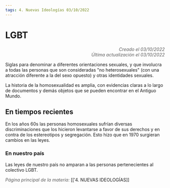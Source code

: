 ```yaml
---
tags: 4. Nuevas Ideologías 03/10/2022
---
```


# LGBT
<div style="text-align: right; opacity: 0.7; font-style: italic;">Creado el 03/10/2022</div>
<div style="text-align: right; opacity: 0.7; font-style: italic;">Última actualización el 03/10/2022</div>

Siglas para denominar a diferentes orientaciones sexuales, y que involucra a todas las personas que son consideradas "no heterosexuales" (con una atracción diferente a la del sexo opuesto) y otras identidades sexuales.

La historia de la homosexualidad es amplia, con evidencias claras a lo largo de documentos y demás objetos que se pueden encontrar en el Antiguo Mundo.

## En tiempos recientes

En los años 60s las personas homosexuales sufrían diversas discriminaciones que los hicieron levantarse a favor de sus derechos y en contra de los estereotipos y segregación.
Esto hizo que en 1970 surgieran cambios en las leyes.

### En nuestro país
Las leyes de nuestro país no amparan a las personas pertenecientes al colectivo LGBT.

<span style="opacity: 0.7; font-style: italic;">Página principal de la materia:</span> [['4. NUEVAS IDEOLOGÍAS]]